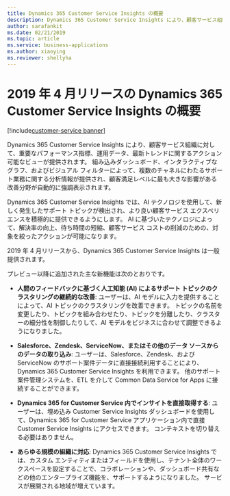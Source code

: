 ```yaml
---
title: Dynamics 365 Customer Service Insights の概要
description: Dynamics 365 Customer Service Insights により、顧客サービス組織に対して、重要なパフォーマンス指標、運用データ、最新トレンドに関するアクション可能なビューが提供されます。
author: sarafankit
ms.date: 02/21/2019
ms.topic: article
ms.service: business-applications
ms.author: xiaoying
ms.reviewer: shellyha
---
```

# <a name="overview-of-dynamics-365-customer-service-insights-april-19-release"></a>2019 年 4 月リリースの Dynamics 365 Customer Service Insights の概要
[!include[customer-service banner](../../../includes/customer-service.md)]


Dynamics 365 Customer Service Insights により、顧客サービス組織に対して、重要なパフォーマンス指標、運用データ、最新トレンドに関するアクション可能なビューが提供されます。 組み込みダッシュボード、インタラクティブなグラフ、およびビジュアル フィルターによって、複数のチャネルにわたるサポート業務に関する分析情報が提供され、顧客満足レベルに最も大きな影響がある改善分野が自動的に強調表示されます。

Dynamics 365 Customer Service Insights では、AI テクノロジを使用して、新しく発生したサポート トピックが検出され、より良い顧客サービス エクスペリエンスを積極的に提供できるようにします。 AI に基づいたテクノロジによって、解決率の向上、待ち時間の短縮、顧客サービス コストの削減のための、対象を絞ったアクションが可能になります。

2019 年 4 月リリースから、Dynamics 365 Customer Service Insights は一般提供されます。

プレビュー以降に追加された主な新機能は次のとおりです。

- **人間のフィードバックに基づく人工知能 (AI) によるサポート トピックのクラスタリングの継続的な改善**: ユーザーは、AI モデルに入力を提供することによって、AI トピックのクラスタリングを改善できます。 トピックの名前を変更したり、トピックを組み合わせたり、トピックを分離したり、クラスターの細分性を制御したりして、AI モデルをビジネスに合わせて調整できるようになりました。

- **Salesforce、Zendesk、ServiceNow、またはその他のデータ ソースからのデータの取り込み**: ユーザーは、Salesforce、Zendesk、および ServiceNow のサポート案件データに直接接続利用することにより、Dynamics 365 Customer Service Insights を利用できます。 他のサポート案件管理システムを、ETL を介して Common Data Service for Apps に接続することができます。

- **Dynamics 365 for Customer Service 内でインサイトを直接取得する**: ユーザーは、埋め込み Customer Service Insights ダッシュボードを使用して、Dynamics 365 for Customer Service アプリケーション内で直接 Customer Service Insights にアクセスできます。 コンテキストを切り替える必要はありません。

- **あらゆる規模の組織に対応**: Dynamics 365 Customer Service Insights では、カスタム エンティティまたはフィールドを使用し、テナント全体のワークスペースを設定することで、コラボレーションや、ダッシュボード共有などの他のエンタープライズ機能を、サポートするようになりました。 サービスが展開される地域が増えています。
